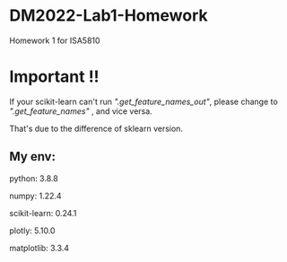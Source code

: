 # DM2022-Lab1-Homework
Homework 1 for ISA5810 

# Important !!
If your scikit-learn can't run _".get_feature_names_out"_, please change to _".get_feature_names"_ , and vice versa.

That's due to the difference of sklearn version.

## My env:
python: 3.8.8

numpy: 1.22.4

scikit-learn: 0.24.1

plotly: 5.10.0

matplotlib: 3.3.4
